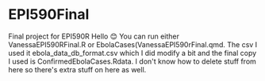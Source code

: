 # EPI590Final
Final project for EPI590R
Hello 😊 You can run either VanessaEPI590RFinal.R or EbolaCases(VanessaEPI590rFinal.qmd. The csv I used it ebola_data_db_format.csv which I did modify a bit and the final copy I used is ConfirmedEbolaCases.Rdata. 
I don't know how to delete stuff from here so there's extra stuff on here as well. 
